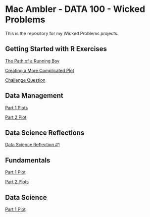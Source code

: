 # Mac Ambler - DATA 100 - Wicked Problems

This is the repository for my Wicked Problems projects.

## Getting Started with R Exercises

[The Path of a Running Boy](path_of_a_running_boy.md)

[Creating a More Complicated Plot](creating_a_more_complicated_plot.md)

[Challenge Question](challenge_question.md)

## Data Management

[Part 1 Plots](data_management_part_1.md)

[Part 2 Plot](apps_to_doc_colls.md)

## Data Science Reflections

[Data Science Reflection #1](data_science_reflection_1.md)

## Fundamentals

[Part 1 Plot](state_pop_growth_plot.md)

[Part 2 Plots](fundamentals_part_2.md)

## Data Science

[Part 1 Plot]()
